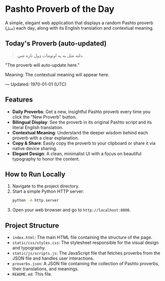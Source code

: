 # Pashto Proverb of the Day

A simple, elegant web application that displays a random Pashto proverb (`متل`) each day, along with its English translation and contextual meaning.

## Today's Proverb (auto-updated)

<!-- PROVERB-OF-THE-DAY:START -->
> دلته متل به په اوتومات ډول تازه شي.

"The proverb will auto-update here."

Meaning: The contextual meaning will appear here.

— Updated: 1970-01-01 (UTC)
<!-- PROVERB-OF-THE-DAY:END -->

## Features

- **Daily Proverbs**: Get a new, insightful Pashto proverb every time you click the "New Proverb" button.
- **Bilingual Display**: See the proverb in its original Pashto script and its literal English translation.
- **Contextual Meaning**: Understand the deeper wisdom behind each proverb with a clear explanation.
- **Copy & Share**: Easily copy the proverb to your clipboard or share it via native device sharing.
- **Elegant Design**: A clean, minimalist UI with a focus on beautiful typography to honor the content.

## How to Run Locally

1.  Navigate to the project directory.
2.  Start a simple Python HTTP server:
    ```bash
    python -m http.server
    ```
3.  Open your web browser and go to `http://localhost:8000`.

## Project Structure

- `index.html`: The main HTML file containing the structure of the page.
- `static/css/styles.css`: The stylesheet responsible for the visual design and typography.
- `static/js/scripts.js`: The JavaScript file that fetches proverbs from the JSON file and handles user interactions.
- `proverbs.json`: A JSON file containing the collection of Pashto proverbs, their translations, and meanings.
- `README.md`: This file.
